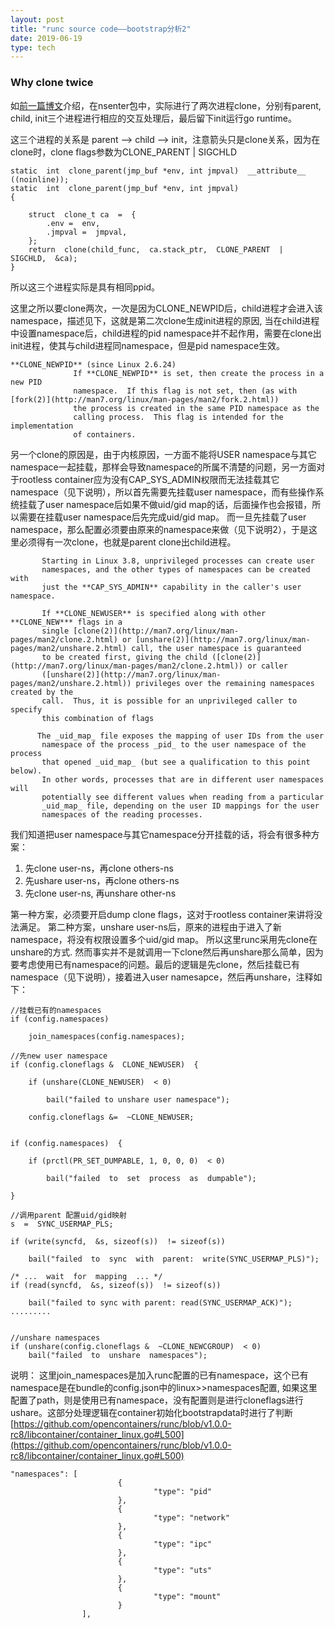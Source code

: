 ```yaml
---
layout: post
title: "runc source code——bootstrap分析2"
date: 2019-06-19
type: tech
---
```


### Why clone twice

如[前一篇博文](../runc-bootstrapdata)介绍，在nsenter包中，实际进行了两次进程clone，分别有parent, child, init三个进程进行相应的交互处理后，最后留下init运行go runtime。

这三个进程的关系是 parent --> child --> init，注意箭头只是clone关系，因为在clone时，clone flags参数为CLONE_PARENT | SIGCHLD
```
static  int  clone_parent(jmp_buf *env, int jmpval)  __attribute__  ((noinline));
static  int  clone_parent(jmp_buf *env, int jmpval)
{

    struct  clone_t ca  =  {
        .env =  env,
        .jmpval =  jmpval,
    };
    return  clone(child_func,  ca.stack_ptr,  CLONE_PARENT  |  SIGCHLD,  &ca);
}
```
所以这三个进程实际是具有相同ppid。

这里之所以要clone两次，一次是因为CLONE_NEWPID后，child进程才会进入该namespace，描述见下，这就是第二次clone生成init进程的原因, 当在child进程中设置namespace后，child进程的pid namespace并不起作用，需要在clone出init进程，使其与child进程同namespace，但是pid namespace生效。
```
**CLONE_NEWPID** (since Linux 2.6.24)
              If **CLONE_NEWPID** is set, then create the process in a new PID
              namespace.  If this flag is not set, then (as with [fork(2)](http://man7.org/linux/man-pages/man2/fork.2.html))
              the process is created in the same PID namespace as the
              calling process.  This flag is intended for the implementation
              of containers.
```
另一个clone的原因是，由于内核原因，一方面不能将USER namespace与其它namespace一起挂载，那样会导致namespace的所属不清楚的问题，另一方面对于rootless container应为没有CAP_SYS_ADMIN权限而无法挂载其它namespace（见下说明），所以首先需要先挂载user namespace，而有些操作系统挂载了user namespace后如果不做uid/gid map的话，后面操作也会报错，所以需要在挂载user namespace后先完成uid/gid map。 而一旦先挂载了user namespace，那么配置必须要由原来的namespace来做（见下说明2），于是这里必须得有一次clone，也就是parent clone出child进程。

```
       Starting in Linux 3.8, unprivileged processes can create user
       namespaces, and the other types of namespaces can be created with
       just the **CAP_SYS_ADMIN** capability in the caller's user namespace.

       If **CLONE_NEWUSER** is specified along with other **CLONE_NEW*** flags in a
       single [clone(2)](http://man7.org/linux/man-pages/man2/clone.2.html) or [unshare(2)](http://man7.org/linux/man-pages/man2/unshare.2.html) call, the user namespace is guaranteed
       to be created first, giving the child ([clone(2)](http://man7.org/linux/man-pages/man2/clone.2.html)) or caller
       ([unshare(2)](http://man7.org/linux/man-pages/man2/unshare.2.html)) privileges over the remaining namespaces created by the
       call.  Thus, it is possible for an unprivileged caller to specify
       this combination of flags
```

```
      The _uid_map_ file exposes the mapping of user IDs from the user
       namespace of the process _pid_ to the user namespace of the process
       that opened _uid_map_ (but see a qualification to this point below).
       In other words, processes that are in different user namespaces will
       potentially see different values when reading from a particular
       _uid_map_ file, depending on the user ID mappings for the user
       namespaces of the reading processes.
```

我们知道把user namespace与其它namespace分开挂载的话，将会有很多种方案：
1. 先clone user-ns，再clone others-ns
2. 先ushare user-ns，再clone others-ns
3. 先clone user-ns, 再unshare other-ns

第一种方案，必须要开启dump clone flags，这对于rootless container来讲将没法满足。
第二种方案，unshare user-ns后，原来的进程由于进入了新namespace，将没有权限设置多个uid/gid map。
所以这里runc采用先clone在unshare的方式. 然而事实并不是就调用一下clone然后再unshare那么简单，因为要考虑使用已有namespace的问题。最后的逻辑是先clone，然后挂载已有namespace（见下说明），接着进入user namesapce，然后再unshare，注释如下：

```
//挂载已有的namespaces
if (config.namespaces)

    join_namespaces(config.namespaces);

//先new user namespace
if (config.cloneflags &  CLONE_NEWUSER)  {

    if (unshare(CLONE_NEWUSER)  < 0)

        bail("failed to unshare user namespace");

    config.cloneflags &=  ~CLONE_NEWUSER;


if (config.namespaces)  {

    if (prctl(PR_SET_DUMPABLE, 1, 0, 0, 0)  < 0)

        bail("failed  to  set  process  as  dumpable");

}

//调用parent 配置uid/gid映射
s  =  SYNC_USERMAP_PLS;

if (write(syncfd,  &s, sizeof(s))  != sizeof(s))

    bail("failed  to  sync  with  parent:  write(SYNC_USERMAP_PLS)");

/* ...  wait  for  mapping  ... */
if (read(syncfd,  &s, sizeof(s))  != sizeof(s))

    bail("failed to sync with parent: read(SYNC_USERMAP_ACK)");
.........


//unshare namespaces
if (unshare(config.cloneflags &  ~CLONE_NEWCGROUP)  < 0)
    bail("failed  to  unshare  namespaces");
```

说明：
这里join_namespaces是加入runc配置的已有namespace，这个已有namespace是在bundle的config.json中的linux>>namespaces配置, 如果这里配置了path，则是使用已有namespace，没有配置则是进行cloneflags进行ushare。这部分处理逻辑在container初始化bootstrapdata时进行了判断[https://github.com/opencontainers/runc/blob/v1.0.0-rc8/libcontainer/container_linux.go#L500](https://github.com/opencontainers/runc/blob/v1.0.0-rc8/libcontainer/container_linux.go#L500)

```
"namespaces": [
                        {
                                "type": "pid"
                        },
                        {
                                "type": "network"
                        },
                        {
                                "type": "ipc"
                        },
                        {
                                "type": "uts"
                        },
                        {
                                "type": "mount"
                        }
                ],
```
